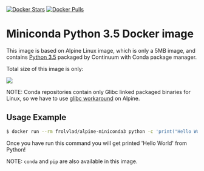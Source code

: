 [![Docker Stars](https://img.shields.io/docker/stars/frolvlad/alpine-miniconda3.svg?style=flat-square)](https://hub.docker.com/r/frolvlad/alpine-miniconda3/)
[![Docker Pulls](https://img.shields.io/docker/pulls/frolvlad/alpine-miniconda3.svg?style=flat-square)](https://hub.docker.com/r/frolvlad/alpine-miniconda3/)


Miniconda Python 3.5 Docker image
=================================

This image is based on Alpine Linux image, which is only a 5MB image, and contains
[Python 3.5](https://www.python.org/) packaged by Continuum with Conda package manager.

Total size of this image is only:

[![](https://badge.imagelayers.io/frolvlad/alpine-miniconda3:latest.svg)](https://imagelayers.io/?images=frolvlad/alpine-miniconda3:latest 'Get your own badge on imagelayers.io')

NOTE: Conda repositories contain only Glibc linked packaged binaries for Linux,
so we have to use
[glibc workaround](https://github.com/gliderlabs/docker-alpine/issues/11) on
Alpine.


Usage Example
-------------

```bash
$ docker run --rm frolvlad/alpine-miniconda3 python -c 'print("Hello World")'
```

Once you have run this command you will get printed 'Hello World' from Python!

NOTE: `conda` and `pip` are also available in this image.
